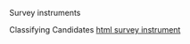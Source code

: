 Survey instruments

Classifying Candidates [html survey instrument](diabetes-mellitus-type2/classifying-candidate-for-tight-control/resource/classifying-candidate-for-tight-control-of-blood-glucose.html)

